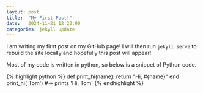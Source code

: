 ```yaml
---
layout: post
title:  "My First Post!"
date:   2024-11-21 12:20:00
categories: jekyll update
---
```


I am writing my first post on my GitHub page! I will then run `jekyll serve` to rebuild the site locally and hopefully this post will appear! 

Most of my code is written in python, so below is a snippet of Python code. 

{% highlight python %}
def print_hi(name):
  return "Hi, #{name}"
end
print_hi('Tom')
#=> prints 'Hi, Tom'
{% endhighlight %}


